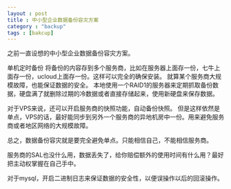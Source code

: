 ```yaml
---
layout : post
title : 中小型企业数据备份容灾方案
category : "backup"
tags : [bakcup]
---
```



之前一直设想的中小型企业数据备份容灾方案。

单机定时备份
将备份的内容存到多个服务商，比如在服务器上面存一份，七牛上面存一份，ucloud上面存一份。这样可以完全的确保安装。
就算某个服务商大规模故障，也能保证数据的安全。
本地使用一个RAID1的服务器来定期抓取备份数据，硬盘满了就删除过期的冷数据或者直接存储起来，使用新硬盘来保存数据。

对于VPS来说，还可以开启服务商的快照功能，自动备份快照。
但是这样依然是单点，VPS的话，最好能同步到另外一个服务商的异地机房中一份。用来避免服务商或者地区网络的大规模故障。

总之，数据备份容灾就是要完全避免单点。只能相信自己，不能相信服务商。

服务商的SAL也没什么用，数据丢失了，给你赔偿额外的使用时间有什么用？最好把主动权掌握在自己手中。

对于mysql，开启二进制日志来保证数据的安全性，以便误操作以后的回滚操作。
